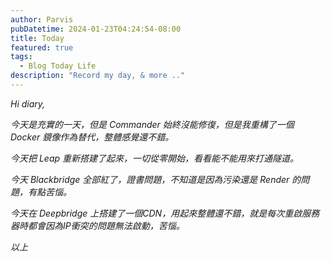 ```yaml
---
author: Parvis
pubDatetime: 2024-01-23T04:24:54-08:00
title: Today
featured: true
tags:
  - Blog Today Life
description: "Record my day, & more .."
---
```


_Hi diary,_     

_今天是充實的一天，但是 Commander 始終沒能修復，但是我重構了一個 Docker 鏡像作為替代，整體感覺還不錯。_     

_今天把 Leap 重新搭建了起來，一切從零開始，看看能不能用來打通隧道。_     

_今天 Blackbridge 全部紅了，證書問題，不知道是因為污染還是 Render 的問題，有點苦惱。_     

_今天在 Deepbridge 上搭建了一個CDN，用起來整體還不錯，就是每次重啟服務器時都會因為IP衝突的問題無法啟動，苦惱。_     

_以上_     